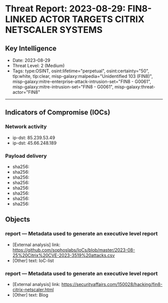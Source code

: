 # Threat Report: 2023-08-29: FIN8-LINKED ACTOR TARGETS CITRIX NETSCALER SYSTEMS


## Key Intelligence
* Date: 2023-08-29
* Threat Level: 2 (Medium)
* Tags: type:OSINT, osint:lifetime="perpetual", osint:certainty="50", tlp:white, tlp:clear, misp-galaxy:malpedia="Unidentified 103 (FIN8)", misp-galaxy:mitre-enterprise-attack-intrusion-set="FIN8 - G0061", misp-galaxy:mitre-intrusion-set="FIN8 - G0061", misp-galaxy:threat-actor="FIN8"

---

## Indicators of Compromise (IOCs)
### Network activity
* ip-dst: 85.239.53.49
* ip-dst: 45.66.248.189

### Payload delivery
* sha256: <sha256>
* sha256: <sha256>
* sha256: <sha256>
* sha256: <sha256>
* sha256: <sha256>
* sha256: <sha256>
* sha256: <sha256>
* sha256: <sha256>

## Objects
### report — Metadata used to generate an executive level report
* [External analysis] link: https://github.com/sophoslabs/IoCs/blob/master/2023-08-25%20Citrix%20CVE-2023-3519%20attacks.csv
* [Other] text: IoC-list

### report — Metadata used to generate an executive level report
* [External analysis] link: https://securityaffairs.com/150028/hacking/fin8-citrix-netscaler.html
* [Other] text: Blog
